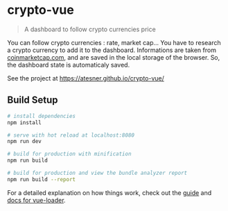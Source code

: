 # crypto-vue

> A dashboard to follow crypto currencies price

You can follow crypto currencies : rate, market cap... You have to research a crypto currency to add it to the dashboard. Informations are taken from [coinmarketcap.com](https://coinmarketcap.com), and are saved in the local storage of the browser. So, the dashboard state is automaticaly saved.

See the project at https://atesner.github.io/crypto-vue/

## Build Setup

``` bash
# install dependencies
npm install

# serve with hot reload at localhost:8080
npm run dev

# build for production with minification
npm run build

# build for production and view the bundle analyzer report
npm run build --report
```

For a detailed explanation on how things work, check out the [guide](http://vuejs-templates.github.io/webpack/) and [docs for vue-loader](http://vuejs.github.io/vue-loader).
